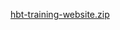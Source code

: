 [hbt-training-website.zip](https://github.com/user-attachments/files/19864296/hbt-training-website.zip)
